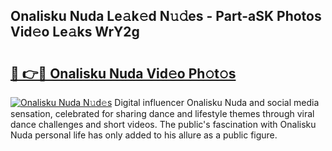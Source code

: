 ## Onalisku Nuda Le𝚊k𝚎d N𝚞𝚍es - Part-aSK Photos Vid𝚎o Le𝚊ks WrY2g

# <h2><a href="http://fbe3yn.evod.top/?m=Onalisku+Nuda">🔗 👉🔴 Onalisku Nuda Vid𝚎o Ph𝚘t𝚘s</a></h2>

[![Onalisku Nuda N𝚞d𝚎s](https://i.imgur.com/8V9OHl7.gif)](http://fbe3yn.evod.top/?m=Onalisku+Nuda)
Digital influencer Onalisku Nuda and social media sensation, celebrated for sharing dance and lifestyle themes through viral dance challenges and short videos. The public's fascination with Onalisku Nuda personal life has only added to his allure as a public figure. 
